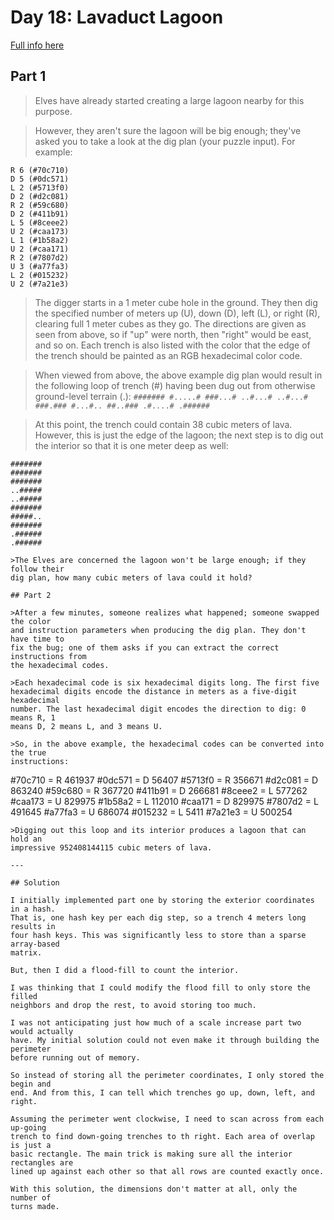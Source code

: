 # Day 18: Lavaduct Lagoon

[Full info here](https://adventofcode.com/2023/day/18)

## Part 1

>Elves have already started creating a large lagoon nearby for this purpose.

>However, they aren't sure the lagoon will be big enough; they've asked you to
take a look at the dig plan (your puzzle input). For example:
```
R 6 (#70c710)
D 5 (#0dc571)
L 2 (#5713f0)
D 2 (#d2c081)
R 2 (#59c680)
D 2 (#411b91)
L 5 (#8ceee2)
U 2 (#caa173)
L 1 (#1b58a2)
U 2 (#caa171)
R 2 (#7807d2)
U 3 (#a77fa3)
L 2 (#015232)
U 2 (#7a21e3)
```
>The digger starts in a 1 meter cube hole in the ground. They then dig the
specified number of meters up (U), down (D), left (L), or right (R), clearing
full 1 meter cubes as they go. The directions are given as seen from above, so
if "up" were north, then "right" would be east, and so on. Each trench is also
listed with the color that the edge of the trench should be painted as an RGB
hexadecimal color code.

>When viewed from above, the above example dig plan would result in the
following loop of trench (#) having been dug out from otherwise ground-level
terrain (.): ``` ####### #.....# ###...# ..#...# ..#...# ###.### #...#..
##..### .#....# .###### ```

>At this point, the trench could contain 38 cubic meters of lava. However, this
is just the edge of the lagoon; the next step is to dig out the interior so
that it is one meter deep as well:
```
#######
#######
#######
..#####
..#####
#######
#####..
#######
.######
.######

>The Elves are concerned the lagoon won't be large enough; if they follow their
dig plan, how many cubic meters of lava could it hold?

## Part 2

>After a few minutes, someone realizes what happened; someone swapped the color
and instruction parameters when producing the dig plan. They don't have time to
fix the bug; one of them asks if you can extract the correct instructions from
the hexadecimal codes.

>Each hexadecimal code is six hexadecimal digits long. The first five
hexadecimal digits encode the distance in meters as a five-digit hexadecimal
number. The last hexadecimal digit encodes the direction to dig: 0 means R, 1
means D, 2 means L, and 3 means U.

>So, in the above example, the hexadecimal codes can be converted into the true
instructions:
```
#70c710 = R 461937
#0dc571 = D 56407
#5713f0 = R 356671
#d2c081 = D 863240
#59c680 = R 367720
#411b91 = D 266681
#8ceee2 = L 577262
#caa173 = U 829975
#1b58a2 = L 112010
#caa171 = D 829975
#7807d2 = L 491645
#a77fa3 = U 686074
#015232 = L 5411
#7a21e3 = U 500254
```
>Digging out this loop and its interior produces a lagoon that can hold an
impressive 952408144115 cubic meters of lava.

---

## Solution

I initially implemented part one by storing the exterior coordinates in a hash.
That is, one hash key per each dig step, so a trench 4 meters long results in
four hash keys. This was significantly less to store than a sparse array-based
matrix.

But, then I did a flood-fill to count the interior.

I was thinking that I could modify the flood fill to only store the filled
neighbors and drop the rest, to avoid storing too much.

I was not anticipating just how much of a scale increase part two would actually
have. My initial solution could not even make it through building the perimeter
before running out of memory.

So instead of storing all the perimeter coordinates, I only stored the begin and
end. And from this, I can tell which trenches go up, down, left, and right.

Assuming the perimeter went clockwise, I need to scan across from each up-going
trench to find down-going trenches to th right. Each area of overlap is just a
basic rectangle. The main trick is making sure all the interior rectangles are
lined up against each other so that all rows are counted exactly once.

With this solution, the dimensions don't matter at all, only the number of 
turns made.


